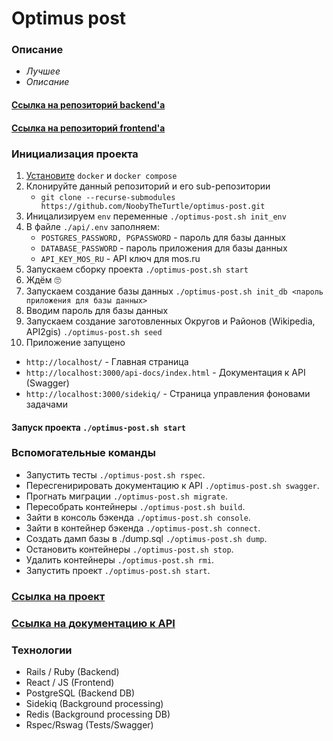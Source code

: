 # Optimus post
### Описание
- _Лучшее_ 
- _Описание_

#### [Ссылка на репозиторий backend'а](https://github.com/NoobyTheTurtle/optimus-post-api)
#### [Ссылка на репозиторий frontend'а](https://github.com/mangupli/optimus-post-interface)

### Инициализация проекта
1. [Установите](https://www.docker.com/) `docker` и `docker compose`
2. Клонируйте данный репозиторий и его sub-репозитории
   * `git clone --recurse-submodules https://github.com/NoobyTheTurtle/optimus-post.git`
3. Иницализируем `env` переменные `./optimus-post.sh init_env`
4. В файле `./api/.env` заполняем:
   * `POSTGRES_PASSWORD, PGPASSWORD` - пароль для базы данных
   * `DATABASE_PASSWORD` - пароль приложения для базы данных
   * `API_KEY_MOS_RU` - API ключ для mos.ru
5. Запускаем сборку проекта `./optimus-post.sh start`
6. Ждём 🙄
7. Запускаем создание базы данных `./optimus-post.sh init_db <пароль приложения для базы данных>`
8. Вводим пароль для базы данных
9. Запускаем создание заготовленных Округов и Районов (Wikipedia, API2gis) `./optimus-post.sh seed`
10. Приложение запущено
   * `http://localhost/` - Главная страница
   * `http://localhost:3000/api-docs/index.html` - Документация к API (Swagger)
   * `http://localhost:3000/sidekiq/` - Страница управления фоновами задачами

#### Запуск проекта `./optimus-post.sh start`

### Вспомогательные команды
* Запустить тесты `./optimus-post.sh rspec`.
* Пересгенирировать документацию к API `./optimus-post.sh swagger`.
* Прогнать миграции `./optimus-post.sh migrate`.
* Пересобрать контейнеры `./optimus-post.sh build`.
* Зайти в консоль бэкенда `./optimus-post.sh console`.
* Зайти в контейнер бэкенда `./optimus-post.sh connect`.
* Создать дамп базы в ./dump.sql `./optimus-post.sh dump`.
* Остановить контейнеры `./optimus-post.sh stop`.
* Удалить контейнеры `./optimus-post.sh rmi`.
* Запустить проект `./optimus-post.sh start`.

### [Ссылка на проект](http://188.72.109.162/)
### [Ссылка на документацию к API](http://188.72.109.162:3000/api-docs/index.html)

### Технологии
- Rails / Ruby (Backend)
- React / JS (Frontend)
- PostgreSQL (Backend DB)
- Sidekiq (Background processing)
- Redis (Background processing DB)
- Rspec/Rswag (Tests/Swagger)

